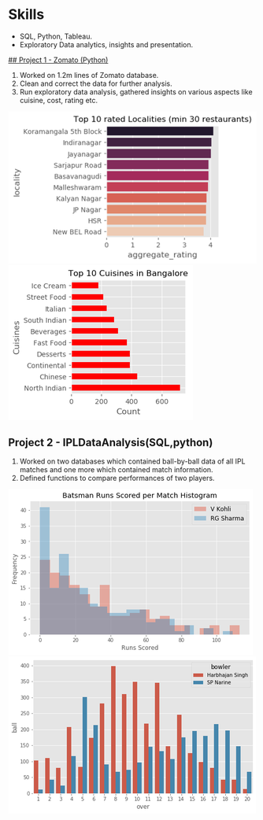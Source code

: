 # Skills
- SQL, Python, Tableau.
- Exploratory Data analytics, insights and presentation.

<a href="https://github.com/pranavpagare/ZomatoIndiaDataset">## Project 1 - Zomato (Python)</a>
1. Worked on 1.2m lines of Zomato database.
2. Clean and correct the data for further analysis. 
3. Run exploratory data analysis, gathered insights on various aspects like cuisine, cost, rating etc.
 
<img src="https://github.com/pranavpagare/portfolio/blob/master/Rated_locality.png"> <img src="https://github.com/pranavpagare/portfolio/blob/master/cuisine.png">

## Project 2 - IPLDataAnalysis(SQL,python)
1. Worked on two databases which contained ball-by-ball data of all IPL matches and one more which contained match information.
2. Defined functions to compare performances of two players.

<img src="https://github.com/pranavpagare/portfolio/blob/master/V%20Kohli-RG%20Sharma.png"> <img src="https://github.com/pranavpagare/portfolio/blob/master/ballsperover.png">



